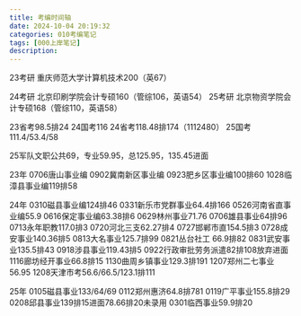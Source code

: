 ```yaml
---
title: 考编时间轴
date: 2024-10-04 20:19:32
categories: 010考编笔记
tags: [000上岸笔记]
description: 
---
```


23考研 重庆师范大学计算机技术200（英67）

24考研 北京印刷学院会计专硕160（管综106，英语54）
25考研 北京物资学院会计专硕168（管综110，英语58）

23省考98.5排24
24国考116
24省考118.48排174（1112480）
25国考111.4/53.4/58

25军队文职公共69，专业59.95，总125.95，135.45进面

23年
0706唐山事业编
0902冀南新区事业编
0923肥乡区事业编100排60
1028临漳县事业编119排58

24年
0310磁县事业编124排46
0331新乐市党群事业64.4排166
0526河南省直事业编55.9
0616保定事业编63.38排6
0629林州事业71.76
0706雄县事业64排96
0713永年职教117.0排3
0720河北三支62.27排4
0727邯郸市直154.5排3
0728成安事业140.36排5
0813大名事业125.7排99
0821丛台社工 66.9排82
0831武安事业135.5排43
0918涉县事业119.43排5
0922行政审批劳务派遣82排108放弃进面
1116廊坊经开事业66.8排15
1130曲周乡镇事业129.3排191
1207郑州二七事业56.95
1208天津市考56.6/66.5/123.1排111

25年
0105磁县事业133/64/69
0112郑州惠济64.8排781
0119广平事业155.8排29
0208邱县事业139排15进面78.66排20未录用
0301临西事业59.9排20